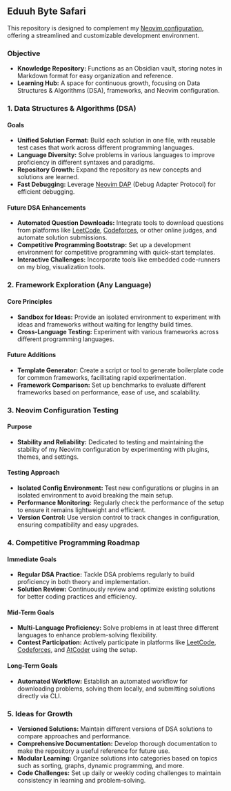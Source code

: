 ## Eduuh Byte Safari

This repository is designed to complement my [Neovim configuration](https://github.com/eduuh/nvim), offering a streamlined and customizable development environment.

### Objective

- **Knowledge Repository:** Functions as an Obsidian vault, storing notes in Markdown format for easy organization and reference.
- **Learning Hub:** A space for continuous growth, focusing on Data Structures & Algorithms (DSA), frameworks, and Neovim configuration.

### 1. Data Structures & Algorithms (DSA)

#### Goals

- **Unified Solution Format:** Build each solution in one file, with reusable test cases that work across different programming languages.
- **Language Diversity:** Solve problems in various languages to improve proficiency in different syntaxes and paradigms.
- **Repository Growth:** Expand the repository as new concepts and solutions are learned.
- **Fast Debugging:** Leverage [Neovim DAP](https://github.com/mfussenegger/nvim-dap) (Debug Adapter Protocol) for efficient debugging.

#### Future DSA Enhancements

- **Automated Question Downloads:** Integrate tools to download questions from platforms like [LeetCode](https://leetcode.com), [Codeforces](https://codeforces.com), or other online judges, and automate solution submissions.
- **Competitive Programming Bootstrap:** Set up a development environment for competitive programming with quick-start templates.
- **Interactive Challenges:** Incorporate tools like embedded code-runners on my
  blog, visualization tools.

### 2. Framework Exploration (Any Language)

#### Core Principles

- **Sandbox for Ideas:** Provide an isolated environment to experiment with ideas and frameworks without waiting for lengthy build times.
- **Cross-Language Testing:** Experiment with various frameworks across different programming languages.

#### Future Additions

- **Template Generator:** Create a script or tool to generate boilerplate code for common frameworks, facilitating rapid experimentation.
- **Framework Comparison:** Set up benchmarks to evaluate different frameworks based on performance, ease of use, and scalability.

### 3. Neovim Configuration Testing

#### Purpose

- **Stability and Reliability:** Dedicated to testing and maintaining the stability of my Neovim configuration by experimenting with plugins, themes, and settings.

#### Testing Approach

- **Isolated Config Environment:** Test new configurations or plugins in an isolated environment to avoid breaking the main setup.
- **Performance Monitoring:** Regularly check the performance of the setup to ensure it remains lightweight and efficient.
- **Version Control:** Use version control to track changes in configuration, ensuring compatibility and easy upgrades.

### 4. Competitive Programming Roadmap

#### Immediate Goals

- **Regular DSA Practice:** Tackle DSA problems regularly to build proficiency in both theory and implementation.
- **Solution Review:** Continuously review and optimize existing solutions for better coding practices and efficiency.

#### Mid-Term Goals

- **Multi-Language Proficiency:** Solve problems in at least three different languages to enhance problem-solving flexibility.
- **Contest Participation:** Actively participate in platforms like [LeetCode](https://leetcode.com), [Codeforces](https://codeforces.com), and [AtCoder](https://atcoder.jp/) using the setup.

#### Long-Term Goals

- **Automated Workflow:** Establish an automated workflow for downloading problems, solving them locally, and submitting solutions directly via CLI.

### 5. Ideas for Growth

- **Versioned Solutions:** Maintain different versions of DSA solutions to compare approaches and performance.
- **Comprehensive Documentation:** Develop thorough documentation to make the repository a useful reference for future use.
- **Modular Learning:** Organize solutions into categories based on topics such as sorting, graphs, dynamic programming, and more.
- **Code Challenges:** Set up daily or weekly coding challenges to maintain consistency in learning and problem-solving.
